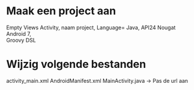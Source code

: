 # Maak een project aan 
Empty Views Activity,
naam project,
Language= Java,
API24 Nougat Android 7,  
Groovy DSL

# Wijzig volgende bestanden
activity_main.xml
AndroidManifest.xml
MainActivity.java -> Pas de url aan

